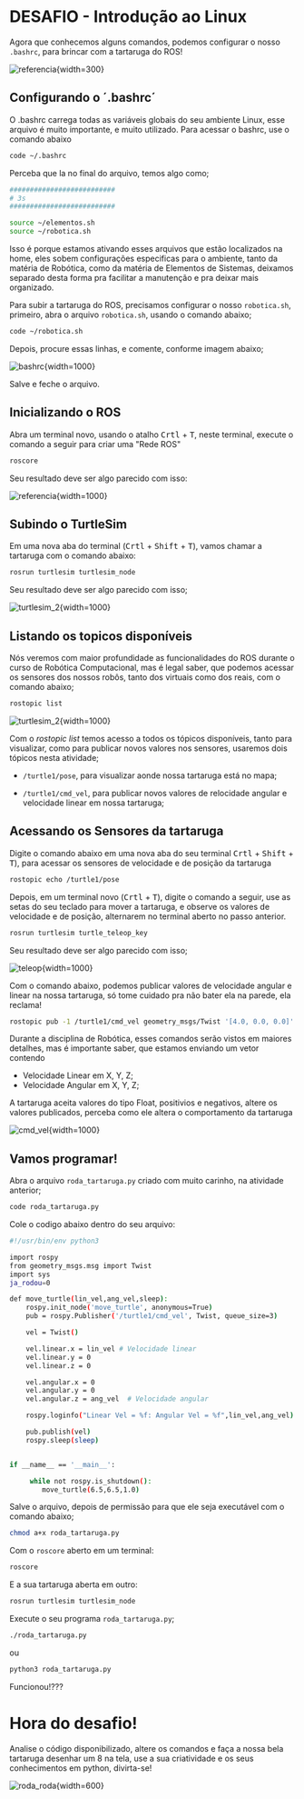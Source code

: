# DESAFIO - Introdução ao Linux 

Agora que conhecemos alguns comandos, podemos configurar o nosso `.bashrc`,  para brincar com a tartaruga do ROS!

![referencia](img/turtlesim.png){width=300}

## Configurando o ´.bashrc´

O .bashrc carrega todas as variáveis globais do seu ambiente Linux, esse arquivo é muito importante, e muito utilizado. 
Para acessar o bashrc, use o comando abaixo

```bash
code ~/.bashrc
```
Perceba que la no final do arquivo, temos algo como;

```bash
##########################
# 3s
##########################

source ~/elementos.sh
source ~/robotica.sh
```

Isso é porque estamos ativando esses arquivos que estão localizados na home, eles sobem configurações especificas para o ambiente, tanto da matéria de Robótica, como da matéria de Elementos de Sistemas, deixamos separado desta forma pra facilitar a manutenção e pra deixar mais organizado.

Para subir a tartaruga do ROS, precisamos configurar o nosso `robotica.sh`, primeiro, abra o arquivo `robotica.sh`, usando o comando abaixo;


```bash
code ~/robotica.sh
```



Depois, procure essas linhas, e comente, conforme imagem abaixo;



![bashrc](img/bashrc.png){width=1000}



Salve e feche o arquivo.



## Inicializando o ROS

Abra um terminal novo, usando o atalho <kbd>Crtl</kbd> + <kbd>T</kbd>, neste terminal, execute o comando a seguir para criar uma "Rede ROS"


``` bash
roscore
```


Seu resultado deve ser algo parecido com isso:



![referencia](img/roscore.png){width=1000}




## Subindo o TurtleSim

Em uma nova aba do terminal (<kbd>Crtl</kbd> + <kbd>Shift</kbd> + <kbd>T</kbd>), vamos chamar a tartaruga com o comando abaixo:


``` bash
rosrun turtlesim turtlesim_node 
```


Seu resultado deve ser algo parecido com isso;



![turtlesim_2](img/turtlesim_2.png){width=1000}



## Listando os topicos disponíveis

Nós veremos com maior profundidade as funcionalidades do ROS durante o curso de Robótica Computacional, mas é legal saber, que podemos acessar os sensores dos nossos robôs, tanto dos virtuais como dos reais, com o comando abaixo;


``` bash
rostopic list
```


![turtlesim_2](img/rostopic_list.png){width=1000}




Com o *rostopic list* temos acesso a todos os tópicos disponíveis, tanto para visualizar, como para publicar novos valores nos sensores, usaremos dois tópicos nesta atividade;



- `/turtle1/pose`, para visualizar aonde nossa tartaruga está no mapa;

- `/turtle1/cmd_vel`, para publicar novos valores de relocidade angular e velocidade linear em nossa tartaruga;



## Acessando os Sensores da tartaruga

Digite o comando abaixo em uma nova aba do seu terminal <kbd>Crtl</kbd> + <kbd>Shift</kbd> + <kbd>T</kbd>), para acessar os sensores de velocidade e de posição da tartaruga



``` bash
rostopic echo /turtle1/pose 
```


Depois, em um terminal novo (<kbd>Crtl</kbd> + <kbd>T</kbd>), digite o comando a seguir, use as setas do seu teclado para mover a tartaruga, e observe os valores de velocidade e de posição, alternarem no terminal aberto no passo anterior.


``` bash
rosrun turtlesim turtle_teleop_key 
```


Seu resultado deve ser algo parecido com isso;



![teleop](img/teleop.gif){width=1000}



Com o comando abaixo, podemos publicar valores de velocidade angular e linear na nossa tartaruga, só tome cuidado pra não bater ela na parede, ela reclama!


``` bash
rostopic pub -1 /turtle1/cmd_vel geometry_msgs/Twist '[4.0, 0.0, 0.0]' '[0.0, 0.0, 0.0]'
```


Durante a disciplina de Robótica, esses comandos serão vistos em maiores detalhes, mas é importante saber, que estamos enviando um vetor contendo


- Velocidade Linear em X, Y, Z;
- Velocidade Angular em X, Y, Z;


A tartaruga aceita valores do tipo Float, positivios e negativos, altere os valores publicados, perceba como ele altera o comportamento da tartaruga


![cmd_vel](img/cmd_vel.gif){width=1000}


## Vamos programar!

Abra o arquivo `roda_tartaruga.py` criado com muito carinho, na atividade anterior;


``` bash
code roda_tartaruga.py
```

Cole o codigo abaixo dentro do seu arquivo:


``` bash
#!/usr/bin/env python3

import rospy
from geometry_msgs.msg import Twist
import sys
ja_rodou=0

def move_turtle(lin_vel,ang_vel,sleep):
    rospy.init_node('move_turtle', anonymous=True)
    pub = rospy.Publisher('/turtle1/cmd_vel', Twist, queue_size=3)

    vel = Twist()       

    vel.linear.x = lin_vel # Velocidade linear
    vel.linear.y = 0
    vel.linear.z = 0

    vel.angular.x = 0
    vel.angular.y = 0
    vel.angular.z = ang_vel  # Velocidade angular

    rospy.loginfo("Linear Vel = %f: Angular Vel = %f",lin_vel,ang_vel)

    pub.publish(vel)
    rospy.sleep(sleep)


if __name__ == '__main__':

     while not rospy.is_shutdown():
        move_turtle(6.5,6.5,1.0)
```

Salve o arquivo, depois de permissão para que ele seja executável com o comando abaixo;


``` bash
chmod a+x roda_tartaruga.py
```


Com o `roscore` aberto em um terminal:



``` bash
roscore
```



E a sua tartaruga aberta em outro:



``` bash
rosrun turtlesim turtlesim_node 
```



Execute o seu programa `roda_tartaruga.py`;



``` bash
./roda_tartaruga.py
```


ou



``` bash
python3 roda_tartaruga.py
```



Funcionou!???



# Hora do desafio!

Analise o código disponibilizado, altere os comandos e faça a nossa bela tartaruga desenhar um 8 na tela, use a sua criatividade e os seus conhecimentos em python, divirta-se!


![roda_roda](img/roda_roda.gif){width=600}
